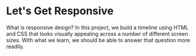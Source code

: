 # Let's Get Responsive

What is responsive design? In this project, we build a timeline using HTML and CSS that looks visually appealing across a number of different screen sizes. With what we learn, we should be able to answer that question more readily.
